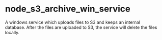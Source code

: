 # node_s3_archive_win_service
A windows service which uploads files to S3 and keeps an internal database. After the files are uploaded to S3, the service will delete the files locally.
